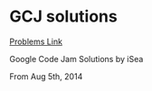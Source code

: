 GCJ solutions
================
[Problems Link](https://code.google.com/codejam/contests.html)

Google Code Jam Solutions by iSea

From Aug 5th, 2014
